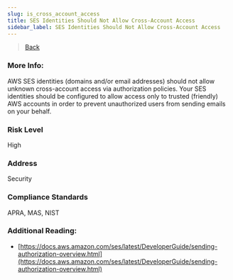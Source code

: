 ```yaml
---
slug: is_cross_account_access
title: SES Identities Should Not Allow Cross-Account Access
sidebar_label: SES Identities Should Not Allow Cross-Account Access
---
```

> [Back](../../sesmonitoring)

### More Info:
AWS SES identities (domains and/or email addresses) should not allow unknown cross-account access via authorization policies. Your SES identities should be configured to allow access only to trusted (friendly) AWS accounts in order to prevent unauthorized users from sending emails on your behalf.

### Risk Level
High

### Address
Security

### Compliance Standards
APRA, MAS, NIST

### Additional Reading:
- [https://docs.aws.amazon.com/ses/latest/DeveloperGuide/sending-authorization-overview.html](https://docs.aws.amazon.com/ses/latest/DeveloperGuide/sending-authorization-overview.html) 

